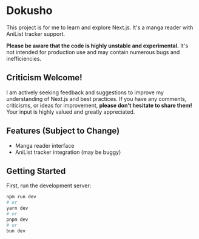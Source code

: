 # Dokusho

This project is for me to learn and explore Next.js. It's a manga reader with AniList tracker support.

**Please be aware that the code is highly unstable and experimental.** It's not intended for production use and may contain numerous bugs and inefficiencies.

## Criticism Welcome!

I am actively seeking feedback and suggestions to improve my understanding of Next.js and best practices. If you have any comments, criticisms, or ideas for improvement, **please don't hesitate to share them!** Your input is highly valued and greatly appreciated.

## Features (Subject to Change)

*   Manga reader interface
*   AniList tracker integration (may be buggy)

## Getting Started

First, run the development server:

```bash
npm run dev
# or
yarn dev
# or
pnpm dev
# or
bun dev